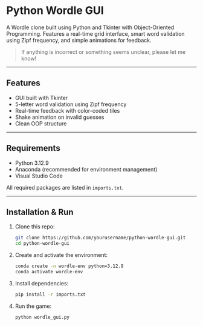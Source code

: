 # Python Wordle GUI

A Wordle clone built using Python and Tkinter with Object-Oriented Programming. Features a real-time grid interface, smart word validation using Zipf frequency, and simple animations for feedback.

> If anything is incorrect or something seems unclear, please let me know!

---

## Features

* GUI built with Tkinter
* 5-letter word validation using Zipf frequency
* Real-time feedback with color-coded tiles
* Shake animation on invalid guesses
* Clean OOP structure

---

## Requirements

* Python 3.12.9  
* Anaconda (recommended for environment management)  
* Visual Studio Code  

All required packages are listed in `imports.txt`.

---

## Installation & Run

1. Clone this repo:
    ```bash
    git clone https://github.com/yourusername/python-wordle-gui.git
    cd python-wordle-gui
    
    ```

2. Create and activate the environment:
    ```bash
    conda create -n wordle-env python=3.12.9
    conda activate wordle-env

    ```

3. Install dependencies:

    ```bash
    pip install -r imports.txt

    ```
    
4. Run the game:
    ```bash
    python wordle_gui.py

    ```